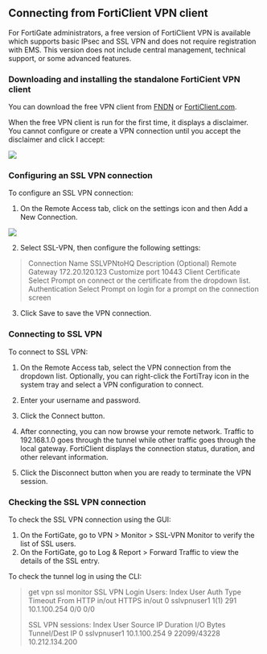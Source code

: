 ## Connecting from FortiClient VPN client

For FortiGate administrators, a free version of FortiClient VPN is available which supports basic IPsec and SSL VPN and does not require registration with EMS. This version does not include central management, technical support, or some advanced features.

### Downloading and installing the standalone FortiCient VPN client

You can download the free VPN client from [FNDN](https://fndn.fortinet.net/index.php?/category/1-fortianswers/) or [FortiClient.com](https://www.forticlient.com/).

When the free VPN client is run for the first time, it displays a disclaimer. You cannot configure or create a VPN connection until you accept the disclaimer and click I accept:

![](https://fortinetweb.s3.amazonaws.com/docs.fortinet.com/v2/resources/5ec8a15f-aa17-11ec-9fd1-fa163e15d75b/images/39577d294e22974ebffab69f647b2ba9_first_run.png)

### Configuring an SSL VPN connection
To configure an SSL VPN connection:

1. On the Remote Access tab, click on the settings icon and then Add a New Connection.

![](https://fortinetweb.s3.amazonaws.com/docs.fortinet.com/v2/resources/5ec8a15f-aa17-11ec-9fd1-fa163e15d75b/etc/a8664acf6ade441f9cfd804f16a04ec6_SSL%20VPN%20NEW.PNG)

2. Select SSL-VPN, then configure the following settings:

> Connection Name     SSLVPNtoHQ
> Description         (Optional)
> Remote Gateway      172.20.120.123
> Customize port      10443
> Client Certificate  Select Prompt on connect or the certificate from the dropdown list.
> Authentication      Select Prompt on login for a prompt on the connection screen

3. Click Save to save the VPN connection.

### Connecting to SSL VPN
To connect to SSL VPN:

1. On the Remote Access tab, select the VPN connection from the dropdown list. Optionally, you can right-click the FortiTray icon in the system tray and select a VPN configuration to connect.

2. Enter your username and password.
3. Click the Connect button.
4. After connecting, you can now browse your remote network. Traffic to 192.168.1.0 goes through the tunnel while other traffic goes through the local gateway. FortiClient displays the connection status, duration, and other relevant information.
5. Click the Disconnect button when you are ready to terminate the VPN session.


### Checking the SSL VPN connection
To check the SSL VPN connection using the GUI:

1. On the FortiGate, go to VPN > Monitor > SSL-VPN Monitor to verify the list of SSL users.
2. On the FortiGate, go to Log & Report > Forward Traffic to view the details of the SSL entry.

To check the tunnel log in using the CLI:

> get vpn ssl monitor
> SSL VPN Login Users:
>  Index   User          Auth Type    Timeout   From           HTTP in/out  HTTPS in/out
>  0       sslvpnuser1   1(1)         291       10.1.100.254   0/0          0/0
> 
> SSL VPN sessions:
>  Index   User          Source IP      Duration   I/O Bytes      Tunnel/Dest IP 
>  0       sslvpnuser1   10.1.100.254   9          22099/43228    10.212.134.200